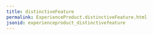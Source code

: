 ```yaml
---
title: distinctiveFeature
permalink: ExperienceProduct.distinctiveFeature.html
jsonid: experienceproduct_distinctivefeature
---
```

